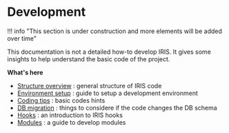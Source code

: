 # Development 
!!! info "This section is under construction and more elements will be added over time"

This documentation is not a detailed how-to develop IRIS. It gives some insights to help understand the basic code of the project.  

**What's here**  

- [Structure overview](structure/) : general structure of IRIS code 
- [Environment setup](environment/) : guide to setup a development environment 
- [Coding tips](code-tips/) :  basic codes hints
- [DB migration](db-migration/) : things to considere if the code changes the DB schema 
- [Hooks](hooks/) : an introduction to IRIS hooks 
- [Modules](modules/) : a guide to develop modules 
